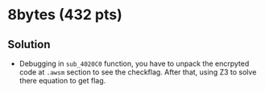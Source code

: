 # 8bytes (432 pts)

## Solution
- Debugging in `sub_4020C0` function, you have to unpack the encrpyted code at `.awsm` section to see the checkflag. After that, using Z3 to solve there equation to get flag.

